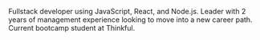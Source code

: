 Fullstack developer using JavaScript, React, and Node.js. Leader with 2 years of management experience looking to move into a new career path. Current bootcamp student at Thinkful. 

<!---
katiekull/katiekull is a ✨ special ✨ repository because its `README.md` (this file) appears on your GitHub profile.
You can click the Preview link to take a look at your changes.
--->
